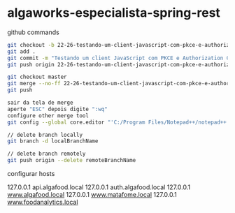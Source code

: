 # algaworks-especialista-spring-rest

github commands

```bash
git checkout -b 22-26-testando-um-client-javascript-com-pkce-e-authorization-code
git add .
git commit -m "Testando um client JavaScript com PKCE e Authorization Code"
git push origin 22-26-testando-um-client-javascript-com-pkce-e-authorization-code

git checkout master
git merge --no-ff 22-26-testando-um-client-javascript-com-pkce-e-authorization-code
git push

sair da tela de merge
aperte "ESC" depois digite ":wq"
configure other merge tool
git config --global core.editor "'C:/Program Files/Notepad++/notepad++.exe' -multiInst -notabbar -nosession -noPlugin"

// delete branch locally
git branch -d localBranchName

// delete branch remotely
git push origin --delete remoteBranchName
```

configurar hosts

127.0.0.1       api.algafood.local
127.0.0.1       auth.algafood.local
127.0.0.1       www.algafood.local
127.0.0.1       www.matafome.local
127.0.0.1       www.foodanalytics.local